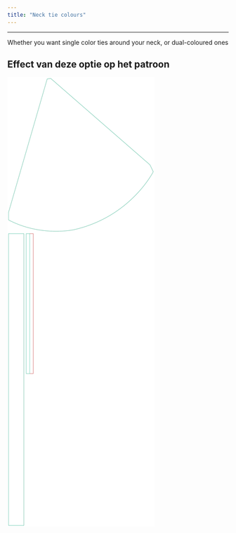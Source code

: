 ```yaml
---
title: "Neck tie colours"
---
```


---

Whether you want single color ties around your neck, or dual-coloured ones

## Effect van deze optie op het patroon

![Deze afbeelding toont het effect van deze optie door meerdere varianten die een andere waarde hebben voor deze optie te vervangen](bee_necktiecolours_sample.svg "Effect van deze optie op het patroon")
